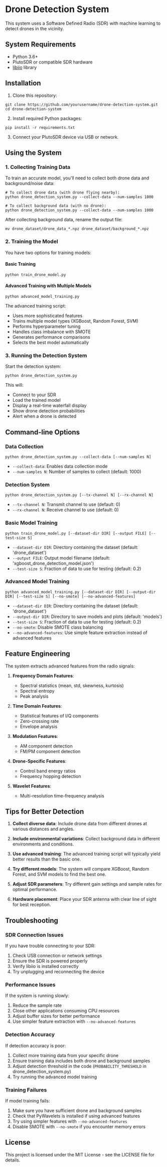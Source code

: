# Drone Detection System

This system uses a Software Defined Radio (SDR) with machine learning to detect drones in the vicinity.

## System Requirements

- Python 3.6+
- PlutoSDR or compatible SDR hardware
- [libiio](https://github.com/analogdevicesinc/libiio) library

## Installation

1. Clone this repository:
```
git clone https://github.com/yourusername/drone-detection-system.git
cd drone-detection-system
```

2. Install required Python packages:
```
pip install -r requirements.txt
```

3. Connect your PlutoSDR device via USB or network.

## Using the System

### 1. Collecting Training Data

To train an accurate model, you'll need to collect both drone data and background/noise data:

```
# To collect drone data (with drone flying nearby):
python drone_detection_system.py --collect-data --num-samples 1000

# To collect background data (with no drone):
python drone_detection_system.py --collect-data --num-samples 1000
```

After collecting background data, rename the output file:
```
mv drone_dataset/drone_data_*.npz drone_dataset/background_*.npz
```

### 2. Training the Model

You have two options for training models:

#### Basic Training
```
python train_drone_model.py
```

#### Advanced Training with Multiple Models
```
python advanced_model_training.py
```

The advanced training script:
- Uses more sophisticated features
- Trains multiple model types (XGBoost, Random Forest, SVM)
- Performs hyperparameter tuning
- Handles class imbalance with SMOTE
- Generates performance comparisons
- Selects the best model automatically

### 3. Running the Detection System

Start the detection system:

```
python drone_detection_system.py
```

This will:
- Connect to your SDR
- Load the trained model
- Display a real-time waterfall display
- Show drone detection probabilities
- Alert when a drone is detected

## Command-line Options

### Data Collection

```
python drone_detection_system.py --collect-data [--num-samples N]
```

- `--collect-data`: Enables data collection mode
- `--num-samples N`: Number of samples to collect (default: 1000)

### Detection System

```
python drone_detection_system.py [--tx-channel N] [--rx-channel N]
```

- `--tx-channel N`: Transmit channel to use (default: 0)
- `--rx-channel N`: Receive channel to use (default: 0)

### Basic Model Training

```
python train_drone_model.py [--dataset-dir DIR] [--output FILE] [--test-size S]
```

- `--dataset-dir DIR`: Directory containing the dataset (default: 'drone_dataset')
- `--output FILE`: Output model filename (default: 'xgboost_drone_detection_model.json')
- `--test-size S`: Fraction of data to use for testing (default: 0.2)

### Advanced Model Training

```
python advanced_model_training.py [--dataset-dir DIR] [--output-dir DIR] [--test-size S] [--no-smote] [--no-advanced-features]
```

- `--dataset-dir DIR`: Directory containing the dataset (default: 'drone_dataset')
- `--output-dir DIR`: Directory to save models and plots (default: 'models')
- `--test-size S`: Fraction of data to use for testing (default: 0.2)
- `--no-smote`: Disable SMOTE class balancing
- `--no-advanced-features`: Use simple feature extraction instead of advanced features

## Feature Engineering

The system extracts advanced features from the radio signals:

1. **Frequency Domain Features**:
   - Spectral statistics (mean, std, skewness, kurtosis)
   - Spectral entropy
   - Peak analysis

2. **Time Domain Features**:
   - Statistical features of I/Q components
   - Zero-crossing rate
   - Envelope analysis

3. **Modulation Features**:
   - AM component detection
   - FM/PM component detection

4. **Drone-Specific Features**:
   - Control band energy ratios
   - Frequency hopping detection

5. **Wavelet Features**:
   - Multi-resolution time-frequency analysis

## Tips for Better Detection

1. **Collect diverse data**: Include drone data from different drones at various distances and angles.

2. **Include environmental variations**: Collect background data in different environments and conditions.

3. **Use advanced training**: The advanced training script will typically yield better results than the basic one.

4. **Try different models**: The system will compare XGBoost, Random Forest, and SVM models to find the best one.

5. **Adjust SDR parameters**: Try different gain settings and sample rates for optimal performance.

6. **Hardware placement**: Place your SDR antenna with clear line of sight for best reception.

## Troubleshooting

### SDR Connection Issues

If you have trouble connecting to your SDR:

1. Check USB connection or network settings
2. Ensure the SDR is powered properly
3. Verify libiio is installed correctly
4. Try unplugging and reconnecting the device

### Performance Issues

If the system is running slowly:

1. Reduce the sample rate
2. Close other applications consuming CPU resources
3. Adjust buffer sizes for better performance
4. Use simpler feature extraction with `--no-advanced-features`

### Detection Accuracy

If detection accuracy is poor:

1. Collect more training data from your specific drone
2. Ensure training data includes both drone and background samples
3. Adjust detection threshold in the code (`PROBABILITY_THRESHOLD` in drone_detection_system.py)
4. Try running the advanced model training

### Training Failures

If model training fails:

1. Make sure you have sufficient drone and background samples
2. Check that PyWavelets is installed if using advanced features
3. Try using simpler features with `--no-advanced-features`
4. Disable SMOTE with `--no-smote` if you encounter memory errors

## License

This project is licensed under the MIT License - see the LICENSE file for details. 